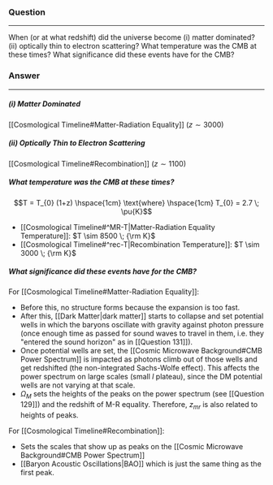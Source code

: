 ### Question
---
When (or at what redshift) did the universe become (i) matter dominated? (ii) optically thin to electron scattering? What temperature was the CMB at these times? What significance did these events have for the CMB?

### Answer
---
##### (i) Matter Dominated

[[Cosmological Timeline#Matter-Radiation Equality]] ($z \sim 3000$)

##### (ii) Optically Thin to Electron Scattering

[[Cosmological Timeline#Recombination]] ($z \sim 1100$)

##### What temperature was the CMB at these times?

$$T = T_{0} (1+z) \hspace{1cm} \text{where} \hspace{1cm} T_{0} = 2.7 \; \pu{K}$$

- [[Cosmological Timeline#^MR-T|Matter-Radiation Equality Temperature]]: $T \sim 8500 \; {\rm K}$
- [[Cosmological Timeline#^rec-T|Recombination Temperature]]: $T \sim 3000 \; {\rm K}$

##### What significance did these events have for the CMB?

For [[Cosmological Timeline#Matter-Radiation Equality]]:
- Before this, no structure forms because the expansion is too fast. 
- After this, [[Dark Matter|dark matter]] starts to collapse and set potential wells in which the baryons oscillate with gravity against photon pressure (once enough time as passed for sound waves to travel in them, i.e. they "entered the sound horizon" as in [[Question 131]]).
- Once potential wells are set, the [[Cosmic Microwave Background#CMB Power Spectrum]] is impacted as photons climb out of those wells and get redshifted (the non-integrated Sachs-Wolfe effect). This affects the power spectrum on large scales (small $l$ plateau), since the DM potential wells are not varying at that scale.
- $\Omega_M$ sets the heights of the peaks on the power spectrum (see [[Question 129]]) and the redshift of M-R equality. Therefore, $z_{mr}$ is also related to heights of peaks.

For [[Cosmological Timeline#Recombination]]:
- Sets the scales that show up as peaks on the [[Cosmic Microwave Background#CMB Power Spectrum]]
- [[Baryon Acoustic Oscillations|BAO]] which is just the same thing as the first peak.